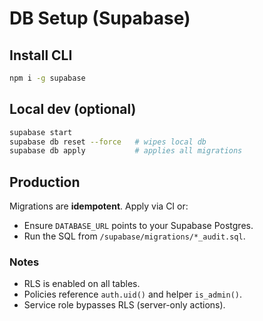 # DB Setup (Supabase)

## Install CLI
```bash
npm i -g supabase
```

## Local dev (optional)

```bash
supabase start
supabase db reset --force   # wipes local db
supabase db apply           # applies all migrations
```

## Production

Migrations are **idempotent**. Apply via CI or:

* Ensure `DATABASE_URL` points to your Supabase Postgres.
* Run the SQL from `/supabase/migrations/*_audit.sql`.

### Notes

* RLS is enabled on all tables.
* Policies reference `auth.uid()` and helper `is_admin()`.
* Service role bypasses RLS (server-only actions).

